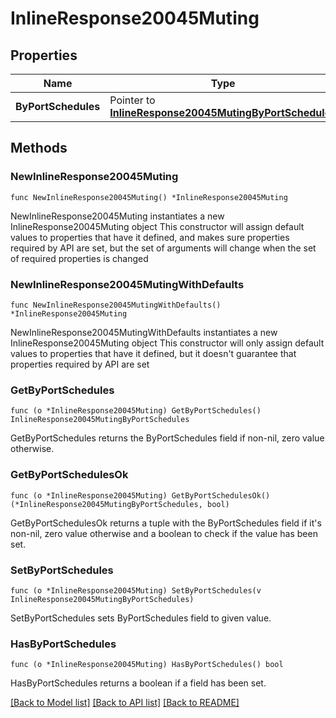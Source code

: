 # InlineResponse20045Muting

## Properties

Name | Type | Description | Notes
------------ | ------------- | ------------- | -------------
**ByPortSchedules** | Pointer to [**InlineResponse20045MutingByPortSchedules**](InlineResponse20045MutingByPortSchedules.md) |  | [optional] 

## Methods

### NewInlineResponse20045Muting

`func NewInlineResponse20045Muting() *InlineResponse20045Muting`

NewInlineResponse20045Muting instantiates a new InlineResponse20045Muting object
This constructor will assign default values to properties that have it defined,
and makes sure properties required by API are set, but the set of arguments
will change when the set of required properties is changed

### NewInlineResponse20045MutingWithDefaults

`func NewInlineResponse20045MutingWithDefaults() *InlineResponse20045Muting`

NewInlineResponse20045MutingWithDefaults instantiates a new InlineResponse20045Muting object
This constructor will only assign default values to properties that have it defined,
but it doesn't guarantee that properties required by API are set

### GetByPortSchedules

`func (o *InlineResponse20045Muting) GetByPortSchedules() InlineResponse20045MutingByPortSchedules`

GetByPortSchedules returns the ByPortSchedules field if non-nil, zero value otherwise.

### GetByPortSchedulesOk

`func (o *InlineResponse20045Muting) GetByPortSchedulesOk() (*InlineResponse20045MutingByPortSchedules, bool)`

GetByPortSchedulesOk returns a tuple with the ByPortSchedules field if it's non-nil, zero value otherwise
and a boolean to check if the value has been set.

### SetByPortSchedules

`func (o *InlineResponse20045Muting) SetByPortSchedules(v InlineResponse20045MutingByPortSchedules)`

SetByPortSchedules sets ByPortSchedules field to given value.

### HasByPortSchedules

`func (o *InlineResponse20045Muting) HasByPortSchedules() bool`

HasByPortSchedules returns a boolean if a field has been set.


[[Back to Model list]](../README.md#documentation-for-models) [[Back to API list]](../README.md#documentation-for-api-endpoints) [[Back to README]](../README.md)


